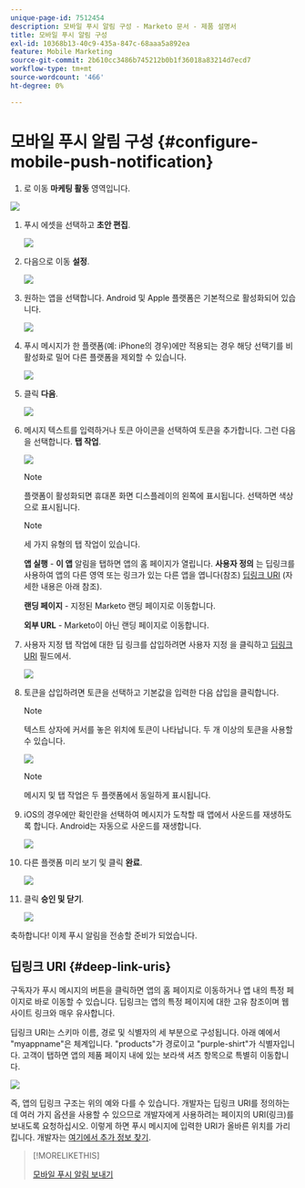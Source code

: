 ```yaml
---
unique-page-id: 7512454
description: 모바일 푸시 알림 구성 - Marketo 문서 - 제품 설명서
title: 모바일 푸시 알림 구성
exl-id: 10368b13-40c9-435a-847c-68aaa5a892ea
feature: Mobile Marketing
source-git-commit: 2b610cc3486b745212b0b1f36018a83214d7ecd7
workflow-type: tm+mt
source-wordcount: '466'
ht-degree: 0%

---
```


# 모바일 푸시 알림 구성 {#configure-mobile-push-notification}

1. 로 이동 **마케팅 활동** 영역입니다.

![](assets/2fbf1ab6-2247-40c8-980d-be56b9d94890.png)

1. 푸시 에셋을 선택하고 **초안 편집**.

   ![](assets/image2016-8-23-16-3a49-3a48.png)

1. 다음으로 이동 **설정**.

   ![](assets/image2016-8-23-16-3a51-3a56.png)

1. 원하는 앱을 선택합니다. Android 및 Apple 플랫폼은 기본적으로 활성화되어 있습니다.

   ![](assets/image2016-8-23-16-3a53-3a33.png)

1. 푸시 메시지가 한 플랫폼(예: iPhone의 경우)에만 적용되는 경우 해당 선택기를 비활성화로 밀어 다른 플랫폼을 제외할 수 있습니다.

   ![](assets/image2016-8-23-16-3a41-3a48.png)

1. 클릭 **다음**.

   ![](assets/image2016-8-23-16-3a43-3a28.png)

1. 메시지 텍스트를 입력하거나 토큰 아이콘을 선택하여 토큰을 추가합니다. 그런 다음 을 선택합니다. **탭 작업**.

   ![](assets/image2015-9-14-16-3a7-3a43.png)

   >[!NOTE]
   >
   >플랫폼이 활성화되면 휴대폰 화면 디스플레이의 왼쪽에 표시됩니다. 선택하면 색상으로 표시됩니다.

   >[!NOTE]
   >
   >세 가지 유형의 탭 작업이 있습니다.
   >
   >**앱 실행** - **이 앱** 알림을 탭하면 앱의 홈 페이지가 열립니다. **사용자 정의** 는 딥링크를 사용하여 앱의 다른 영역 또는 링크가 있는 다른 앱을 엽니다(참조) [딥링크 URI](#Deeplink) (자세한 내용은 아래 참조).
   >
   >**랜딩 페이지** - 지정된 Marketo 랜딩 페이지로 이동합니다.
   >
   >**외부 URL** - Marketo이 아닌 랜딩 페이지로 이동합니다.

1. 사용자 지정 탭 작업에 대한 딥 링크를 삽입하려면 사용자 지정 을 클릭하고 [딥링크 URI](#Deeplink) 필드에서.

   ![](assets/image2016-7-28-16-3a19-3a13.png)

1. 토큰을 삽입하려면 토큰을 선택하고 기본값을 입력한 다음 삽입을 클릭합니다.

   >[!NOTE]
   >
   >텍스트 상자에 커서를 놓은 위치에 토큰이 나타납니다. 두 개 이상의 토큰을 사용할 수 있습니다.

   ![](assets/image2015-8-10-14-3a48-3a52.png)

   >[!NOTE]
   >
   >메시지 및 탭 작업은 두 플랫폼에서 동일하게 표시됩니다.

1. iOS의 경우에만 확인란을 선택하여 메시지가 도착할 때 앱에서 사운드를 재생하도록 합니다. Android는 자동으로 사운드를 재생합니다.

   ![](assets/ios-tap-and-notification-hand.png)

1. 다른 플랫폼 미리 보기 및 클릭 **완료**.

   ![](assets/image2015-9-14-16-3a12-3a34.png)

1. 클릭 **승인 및 닫기**.

   ![](assets/323dda12-0543-4558-8562-563eed5fa0e0.png)

축하합니다! 이제 푸시 알림을 전송할 준비가 되었습니다.

## 딥링크 URI {#deep-link-uris}

구독자가 푸시 메시지의 버튼을 클릭하면 앱의 홈 페이지로 이동하거나 앱 내의 특정 페이지로 바로 이동할 수 있습니다. 딥링크는 앱의 특정 페이지에 대한 고유 참조이며 웹 사이트 링크와 매우 유사합니다.

딥링크 URI는 스키마 이름, 경로 및 식별자의 세 부분으로 구성됩니다. 아래 예에서 &quot;myappname&quot;은 체계입니다. &quot;products&quot;가 경로이고 &quot;purple-shirt&quot;가 식별자입니다. 고객이 탭하면 앱의 제품 페이지 내에 있는 보라색 셔츠 항목으로 특별히 이동합니다.

![](assets/image2016-7-29-12-3a49-3a1.png)

즉, 앱의 딥링크 구조는 위의 예와 다를 수 있습니다. 개발자는 딥링크 URI를 정의하는 데 여러 가지 옵션을 사용할 수 있으므로 개발자에게 사용하려는 페이지의 URI(링크)를 보내도록 요청하십시오. 이렇게 하면 푸시 메시지에 입력한 URI가 올바른 위치를 가리킵니다. 개발자는 [여기에서 추가 정보 찾기](https://experienceleague.adobe.com/en/docs/marketo-developer/marketo/mobile/enabling-deep-links-in-your-app).

>[!MORELIKETHIS]
>
>[모바일 푸시 알림 보내기](/help/marketo/product-docs/mobile-marketing/push-notifications/send-a-mobile-push-notification.md)
